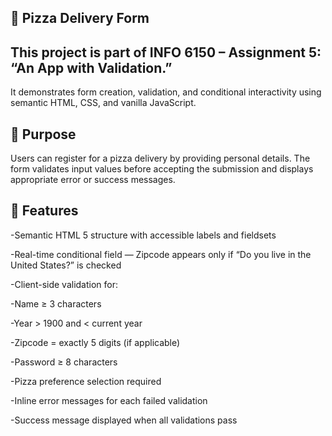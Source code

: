 ## 🍕 Pizza Delivery Form

## This project is part of INFO 6150 – Assignment 5: “An App with Validation.”
It demonstrates form creation, validation, and conditional interactivity using semantic HTML, CSS, and vanilla JavaScript.

## 🎯 Purpose

Users can register for a pizza delivery by providing personal details. The form validates input values before accepting the submission and displays appropriate error or success messages.

## 🧱 Features

-Semantic HTML 5 structure with accessible labels and fieldsets

-Real-time conditional field — Zipcode appears only if “Do you live in the United States?” is checked

-Client-side validation for:

-Name ≥ 3 characters

-Year > 1900 and < current year

-Zipcode = exactly 5 digits (if applicable)

-Password ≥ 8 characters

-Pizza preference selection required

-Inline error messages for each failed validation

-Success message displayed when all validations pass
